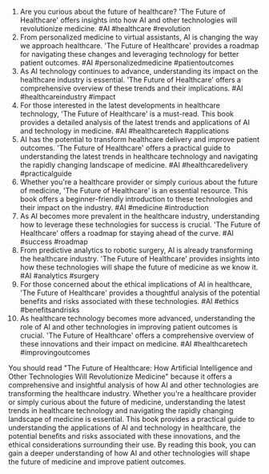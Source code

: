 1. Are you curious about the future of healthcare? 'The Future of Healthcare' offers insights into how AI and other technologies will revolutionize medicine. #AI #healthcare #revolution
2. From personalized medicine to virtual assistants, AI is changing the way we approach healthcare. 'The Future of Healthcare' provides a roadmap for navigating these changes and leveraging technology for better patient outcomes. #AI #personalizedmedicine #patientoutcomes
3. As AI technology continues to advance, understanding its impact on the healthcare industry is essential. 'The Future of Healthcare' offers a comprehensive overview of these trends and their implications. #AI #healthcareindustry #impact
4. For those interested in the latest developments in healthcare technology, 'The Future of Healthcare' is a must-read. This book provides a detailed analysis of the latest trends and applications of AI and technology in medicine. #AI #healthcaretech #applications
5. AI has the potential to transform healthcare delivery and improve patient outcomes. 'The Future of Healthcare' offers a practical guide to understanding the latest trends in healthcare technology and navigating the rapidly changing landscape of medicine. #AI #healthcaredelivery #practicalguide
6. Whether you're a healthcare provider or simply curious about the future of medicine, 'The Future of Healthcare' is an essential resource. This book offers a beginner-friendly introduction to these technologies and their impact on the industry. #AI #medicine #introduction
7. As AI becomes more prevalent in the healthcare industry, understanding how to leverage these technologies for success is crucial. 'The Future of Healthcare' offers a roadmap for staying ahead of the curve. #AI #success #roadmap
8. From predictive analytics to robotic surgery, AI is already transforming the healthcare industry. 'The Future of Healthcare' provides insights into how these technologies will shape the future of medicine as we know it. #AI #analytics #surgery
9. For those concerned about the ethical implications of AI in healthcare, 'The Future of Healthcare' provides a thoughtful analysis of the potential benefits and risks associated with these technologies. #AI #ethics #benefitsandrisks
10. As healthcare technology becomes more advanced, understanding the role of AI and other technologies in improving patient outcomes is crucial. 'The Future of Healthcare' offers a comprehensive overview of these innovations and their impact on medicine. #AI #healthcaretech #improvingoutcomes

You should read "The Future of Healthcare: How Artificial Intelligence and Other Technologies Will Revolutionize Medicine" because it offers a comprehensive and insightful analysis of how AI and other technologies are transforming the healthcare industry. Whether you're a healthcare provider or simply curious about the future of medicine, understanding the latest trends in healthcare technology and navigating the rapidly changing landscape of medicine is essential. This book provides a practical guide to understanding the applications of AI and technology in healthcare, the potential benefits and risks associated with these innovations, and the ethical considerations surrounding their use. By reading this book, you can gain a deeper understanding of how AI and other technologies will shape the future of medicine and improve patient outcomes.
